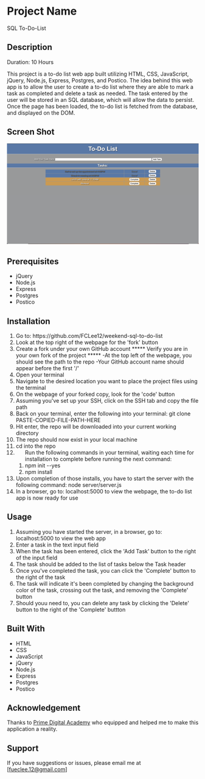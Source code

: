 # Project Name

SQL To-Do-List

## Description

Duration: 10 Hours

This project is a to-do list web app built utilizing HTML, CSS, JavaScript, jQuery, Node.js, Express, Postgres, and Postico. The idea behind this web app is to allow the user to create a to-do list where they are able to mark a task as completed and delete a task as needed. The task entered by the user will be stored in an SQL database, which will allow the data to persist. Once the page has been loaded, the to-do list is fetched from the database, and displayed on the DOM.

## Screen Shot
<img src="./server/public/images/screenshot.png" alt="screenshot" title="todo project screenshot">

## Prerequisites
<ul>
    <li>jQuery</li>
    <li>Node.js</li>
    <li>Express</li>
    <li>Postgres</li>
    <li>Postico</li>
</ul>

## Installation
<ol>
    <li>Go to: https://github.com/FCLee12/weekend-sql-to-do-list</li>
    <li>Look at the top right of the webpage for the 'fork' button</li>
    <li>Create a fork under your own GitHub account ***** Verify you are in your own fork of the project ***** -At the top left of the webpage, you should see the path to the repo -Your GitHub account name should appear before the first '/'</li>
    <li>Open your terminal</li>
    <li>Navigate to the desired location you want to place the project files using the terminal</li>
    <li>On the webpage of your forked copy, look for the 'code' button</li>
    <li>Assuming you've set up your SSH, click on the SSH tab and copy the file path</li>
    <li>Back on your terminal, enter the following into your terminal: git clone PASTE-COPIED-FILE-PATH-HERE</li>
    <li>Hit enter, the repo will be downloaded into your current working directory</li>
    <li>The repo should now exist in your local machine</li>
    <li>cd into the repo</li>
    <li>
        <ol>Run the following commands in your terminal, waiting each time for installation to complete before running the next command:
            <li>npm init --yes</li>
            <li>npm install</li>
        </ol>
    </li>
    <li>Upon completion of those installs, you have to start the server with the following command: node server/server.js</li>
    <li>In a browser, go to: localhost:5000 to view the webpage, the to-do list app is now ready for use</li>
</ol>

## Usage
<ol>
    <li>Assuming you have started the server, in a browser, go to: localhost:5000 to view the web app</li>
    <li>Enter a task in the text input field</li>
    <li>When the task has been entered, click the 'Add Task' button to the right of the input field</li>
    <li>The task should be added to the list of tasks below the Task header</li>
    <li>Once you've completed the task, you can click the 'Complete' button to the right of the task</li>
    <li>The task will indicate it's been completed by changing the background color of the task, crossing out the task, and removing the 'Complete' button</li>
    <li>Should youu need to, you can delete any task by clicking the 'Delete' button to the right of the 'Complete' buttton</li>
</ol>

## Built With
<ul>
    <li>HTML</li>
    <li>CSS</li>
    <li>JavaScript</li>
    <li>jQuery</li>
    <li>Node.js</li>
    <li>Express</li>
    <li>Postgres</li>
    <li>Postico</li>
</ul>

## Acknowledgement
Thanks to [Prime Digital Academy](www.primeacademy.io) who equipped and helped me to make this application a reality.

## Support
If you have suggestions or issues, please email me at [fueclee.12@gmail.com]